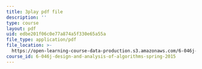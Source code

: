```yaml
---
title: 3play pdf file
description: ''
type: course
layout: pdf
uid: edbe201f06c0e77a874a5f330e65a55a
file_type: application/pdf
file_location: >-
  https://open-learning-course-data-production.s3.amazonaws.com/6-046j-design-and-analysis-of-algorithms-spring-2015/edbe201f06c0e77a874a5f330e65a55a_9TNI2wHmaeI.pdf
course_id: 6-046j-design-and-analysis-of-algorithms-spring-2015
---
```

